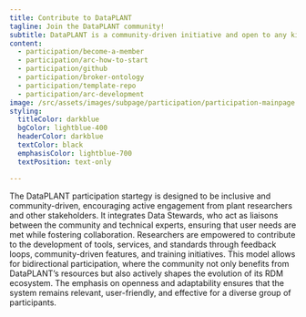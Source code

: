 ```yaml
---
title: Contribute to DataPLANT
tagline: Join the DataPLANT community!
subtitle: DataPLANT is a community-driven initiative and open to any kind of contribution.
content:
  - participation/become-a-member
  - participation/arc-how-to-start
  - participation/github
  - participation/broker-ontology
  - participation/template-repo
  - participation/arc-development
image: /src/assets/images/subpage/participation/participation-mainpage.svg
styling: 
  titleColor: darkblue
  bgColor: lightblue-400
  headerColor: darkblue
  textColor: black
  emphasisColor: lightblue-700
  textPosition: text-only

--- 
```


The DataPLANT participation startegy is designed to be inclusive and community-driven, encouraging active engagement from plant researchers and other stakeholders. It integrates Data Stewards, who act as liaisons between the community and technical experts, ensuring that user needs are met while fostering collaboration. Researchers are empowered to contribute to the development of tools, services, and standards through feedback loops, community-driven features, and training initiatives. This model allows for bidirectional participation, where the community not only benefits from DataPLANT’s resources but also actively shapes the evolution of its RDM ecosystem. The emphasis on openness and adaptability ensures that the system remains relevant, user-friendly, and effective for a diverse group of participants.